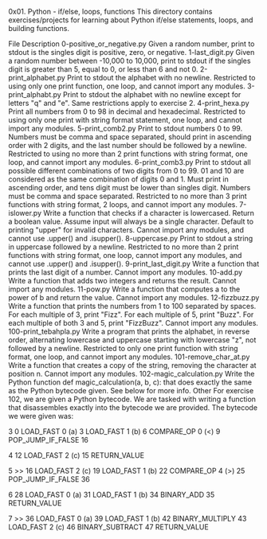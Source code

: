 0x01. Python - if/else, loops, functions
This directory contains exercises/projects for learning about Python if/else statements, loops, and building functions.

File	Description
0-positive_or_negative.py	Given a random number, print to stdout is the singles digit is positive, zero, or negative.
1-last_digit.py	Given a random number between -10,000 to 10,000, print to stdout if the singles digit is greater than 5, equal to 0, or less than 6 and not 0.
2-print_alphabet.py	Print to stdout the alphabet with no newline. Restricted to using only one print function, one loop, and cannot import any modules.
3-print_alphabt.py	Print to stdout the alphabet with no newline except for letters "q" and "e". Same restrictions apply to exercise 2.
4-print_hexa.py	Print all numbers from 0 to 98 in decimal and hexadecimal. Restricted to using only one print with string format statement, one loop, and cannot import any modules.
5-print_comb2.py	Print to stdout numbers 0 to 99. Numbers must be comma and space separated, should print in ascending order with 2 digits, and the last number should be followed by a newline. Restricted to using no more than 2 print functions with string format, one loop, and cannot import any modules.
6-print_comb3.py	Print to stdout all possible different combinations of two digits from 0 to 99. 01 and 10 are considered as the same combination of digits 0 and 1. Must print in ascending order, and tens digit must be lower than singles digit. Numbers must be comma and space separated. Restricted to no more than 3 print functions with string format, 2 loops, and cannot import any modules.
7-islower.py	Write a function that checks if a character is lowercased. Return a boolean value. Assume input will always be a single character. Default to printing "upper" for invalid characters. Cannot import any modules, and cannot use .upper() and .isupper().
8-uppercase.py	Print to stdout a string in uppercase followed by a newline. Restricted to no more than 2 print functions with string format, one loop, cannot import any modules, and cannot use .upper() and .isupper().
9-print_last_digit.py	Write a function that prints the last digit of a number. Cannot import any modules.
10-add.py	Write a function that adds two integers and returns the result. Cannot import any modules.
11-pow.py	Write a function that computes a to the power of b and return the value. Cannot import any modules.
12-fizzbuzz.py	Write a function that prints the numbers from 1 to 100 separated by spaces. For each multiple of 3, print "Fizz". For each multiple of 5, print "Buzz". For each multiple of both 3 and 5, print "FizzBuzz". Cannot import any modules.
100-print_tebahpla.py	Write a program that prints the alphabet, in reverse order, alternating lowercase and uppercase starting with lowercase "z", not followed by a newline. Restricted to only one print function with string format, one loop, and cannot import any modules.
101-remove_char_at.py	Write a function that creates a copy of the string, removing the character at position n. Cannot import any modules.
102-magic_calculation.py	Write the Python function def magic_calculation(a, b, c): that does exactly the same as the Python bytecode given. See below for more info.
Other
For exercise 102, we are given a Python bytecode. We are tasked with writing a function that disassembles exactly into the bytecode we are provided. The bytecode we were given was:

  3           0 LOAD_FAST                0 (a)
              3 LOAD_FAST                1 (b)
              6 COMPARE_OP               0 (<)
              9 POP_JUMP_IF_FALSE       16

  4          12 LOAD_FAST                2 (c)
             15 RETURN_VALUE

  5     >>   16 LOAD_FAST                2 (c)
             19 LOAD_FAST                1 (b)
             22 COMPARE_OP               4 (>)
             25 POP_JUMP_IF_FALSE       36

  6          28 LOAD_FAST                0 (a)
             31 LOAD_FAST                1 (b)
             34 BINARY_ADD
             35 RETURN_VALUE

  7     >>   36 LOAD_FAST                0 (a)
             39 LOAD_FAST                1 (b)
             42 BINARY_MULTIPLY
             43 LOAD_FAST                2 (c)
             46 BINARY_SUBTRACT
             47 RETURN_VALUE